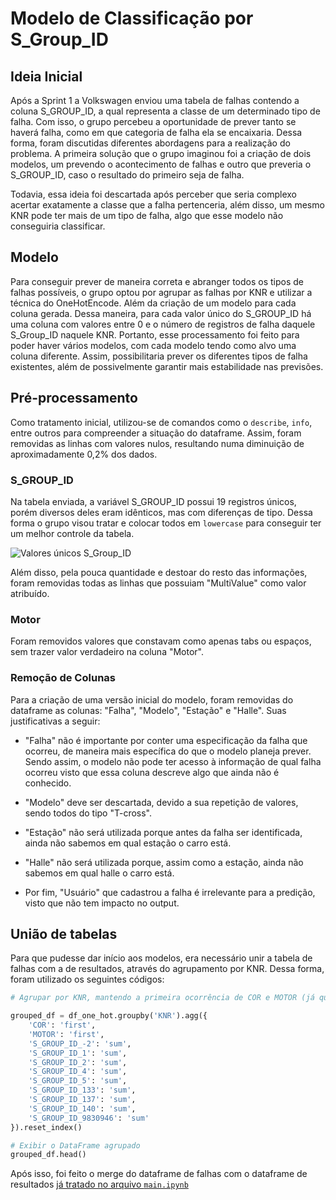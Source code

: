 # Modelo de Classificação por S_Group_ID

## Ideia Inicial 

Após a Sprint 1 a Volkswagen enviou uma tabela de falhas contendo a coluna S_GROUP_ID, a qual representa a classe de um determinado tipo de falha. Com isso, o grupo percebeu a oportunidade de prever tanto se haverá falha, como em que categoria de falha ela se encaixaria. Dessa forma, foram discutidas diferentes abordagens para a realização do problema. A primeira solução que o grupo imaginou foi a criação de dois modelos, um prevendo o acontecimento de falhas e outro que preveria o S_GROUP_ID, caso o resultado do primeiro seja de falha.

Todavia, essa ideia foi descartada após perceber que seria complexo acertar exatamente a classe que a falha pertenceria, além disso, um mesmo KNR pode ter mais de um tipo de falha, algo que esse modelo não conseguiria classificar.

## Modelo

Para conseguir prever de maneira correta e abranger todos os tipos de falhas possíveis, o grupo optou por agrupar as falhas por KNR e utilizar a técnica do OneHotEncode. Além da criação de um modelo para cada coluna gerada. Dessa maneira, para cada valor único do S_GROUP_ID há uma coluna com valores entre 0 e o número de registros de falha daquele S_Group_ID naquele KNR. Portanto, esse processamento foi feito para poder haver vários modelos, com cada modelo tendo como alvo uma coluna diferente. Assim, possibilitaria prever os diferentes tipos de falha existentes, além de possivelmente garantir mais estabilidade nas previsões.

## Pré-processamento 

Como tratamento inicial, utilizou-se de comandos como o `describe`, `info`, entre outros para compreender a situação do dataframe. Assim, foram removidas as linhas com valores nulos, resultando numa diminuição de aproximadamente 0,2% dos dados. 

### S_GROUP_ID 

Na tabela enviada, a variável S_GROUP_ID possui 19 registros únicos, porém diversos deles eram idênticos, mas com diferenças de tipo. Dessa forma o grupo visou tratar e colocar todos em `lowercase` para conseguir ter um melhor controle da tabela.

![Valores únicos S_Group_ID](/img/s_group_id.png)

Além disso, pela pouca quantidade e destoar do resto das informações, foram removidas todas as linhas que possuiam "MultiValue" como valor atribuído.


### Motor 

Foram removidos valores que constavam como apenas tabs ou espaços, sem trazer valor verdadeiro na coluna "Motor". 

### Remoção de Colunas 

Para a criação de uma versão inicial do modelo, foram removidas do dataframe as colunas: "Falha", "Modelo", "Estação" e "Halle". Suas justificativas a seguir:

- "Falha" não é importante por conter uma especificação da falha que ocorreu, de maneira mais específica do que o modelo planeja prever. Sendo assim, o modelo não pode ter acesso à informação de qual falha ocorreu visto que essa coluna descreve algo que ainda não é conhecido. 

- "Modelo" deve ser descartada, devido a sua repetição de valores, sendo todos do tipo "T-cross".

- "Estação" não será utilizada porque antes da falha ser identificada, ainda não sabemos em qual estação o carro está.
  
- "Halle" não será utilizada porque, assim como a estação, ainda não sabemos em qual halle o carro está.

- Por fim, "Usuário" que cadastrou a falha é irrelevante para a predição, visto que não tem impacto no output.

## União de tabelas

Para que pudesse dar início aos modelos, era necessário unir a tabela de falhas com a de resultados, através do agrupamento por KNR. Dessa forma, foram utilizado os seguintes códigos:

```python
# Agrupar por KNR, mantendo a primeira ocorrência de COR e MOTOR (já que o carro é o mesmo então essas informações se repetem em todos os registros) e somando as colunas S_GROUP_ID, para termos a noção de quantas repeitções de cada tipo de falha ocorreram para cada carro.

grouped_df = df_one_hot.groupby('KNR').agg({
    'COR': 'first',
    'MOTOR': 'first',
    'S_GROUP_ID_-2': 'sum',
    'S_GROUP_ID_1': 'sum',
    'S_GROUP_ID_2': 'sum',
    'S_GROUP_ID_4': 'sum',
    'S_GROUP_ID_5': 'sum',
    'S_GROUP_ID_133': 'sum',
    'S_GROUP_ID_137': 'sum',
    'S_GROUP_ID_140': 'sum',
    'S_GROUP_ID_9830946': 'sum'
}).reset_index()

# Exibir o DataFrame agrupado
grouped_df.head()
``` 

Após isso, foi feito o merge do dataframe de falhas com o dataframe de resultados [já tratado no arquivo `main.ipynb`](../../Sprint%201/Primeiro%20Modelo%20de%20Predição/modelo.md)
